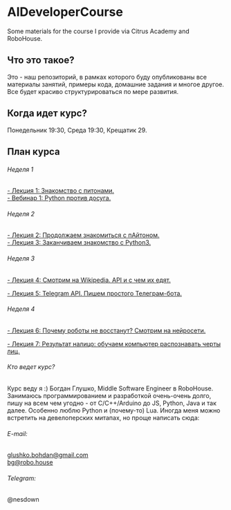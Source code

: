 # AIDeveloperCourse
Some materials for the course I provide via Citrus Academy and RoboHouse.

## Что это такое?
Это - наш репозиторий, в рамках которого буду опубликованы все материалы занятий, примеры кода, домашние задания и многое другое. Все будет красиво структурироваться по мере развития.

## Когда идет курс?
Понедельник 19:30, Среда 19:30, Крещатик 29.

## План курса
###### Неделя 1
<a href="https://github.com/nesdown/AIDeveloperCourse/tree/master/Lection1">- Лекция 1: Знакомство с питонами. </a> <br/>
<a href="https://www.youtube.com/watch?v=xHp1dMIL7P4">- Вебинар 1: Python против досуга.</a>

###### Неделя 2
<a href="https://github.com/nesdown/AIDeveloperCourse/tree/master/Lection2">- Лекция 2: Продолжаем знакомиться с пАйтоном.</a><br/>
<a href="https://github.com/nesdown/AIDeveloperCourse/tree/master/Lection3">- Лекция 3: Заканчиваем знакомство с Python3.</a><br/>

###### Неделя 3
<a href="https://github.com/nesdown/AIDeveloperCourse/tree/master/Lection4">- Лекция 4: Смотрим на Wikipedia. API и с чем их едят.</a><br/>

<a href="https://github.com/nesdown/AIDeveloperCourse/tree/master/Lection5">- Лекция 5: Telegram API. Пишем простого Телеграм-бота.</a><br/>

###### Неделя 4
<a href="https://github.com/nesdown/AIDeveloperCourse/tree/master/Lection6">- Лекция 6: Почему роботы не восстанут? Смотрим на нейросети.</a><br/>

<a href="https://github.com/nesdown/AIDeveloperCourse/tree/master/Lection7">- Лекция 7: Результат налицо: обучаем компьютер распознавать черты лиц.</a><br/>

###### Кто ведет курс?
Курс веду я :) Богдан Глушко, Middle Software Engineer в RoboHouse.
Занимаюсь программированием и разработкой очень-очень долго, пишу на всем чем угодно - от C/C++/Arduino до JS, Python, Java и так далее.
Особенно люблю Python и (почему-то) Lua.
Иногда меня можно встретить на девелоперских митапах, но проще написать сюда:

###### E-mail: 
glushko.bohdan@gmail.com <br>
bg@robo.house

###### Telegram:
@nesdown
